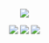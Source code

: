 <p align="center">
<img src=https://gifcity.carrd.co/assets/images/gallery224/13875ab8.gif?v=7421cb56 >
<p align="center">
<img src=https://pixelsafari.neocities.org/blinkies/youhavemyheart.gif > <img src=https://gifcity.carrd.co/assets/images/gallery22/d6b82bc4.gif?v=7421cb56 > <img src=https://i.imgur.com/QWqzlpP.gif >
